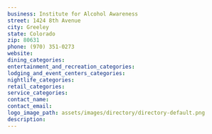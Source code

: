 ```yaml
---
business: Institute for Alcohol Awareness
street: 1424 8th Avenue
city: Greeley
state: Colorado
zip: 80631
phone: (970) 351-0273
website: 
dining_categories: 
entertainment_and_recreation_categories: 
lodging_and_event_centers_categories: 
nightlife_categories: 
retail_categories: 
service_categories: 
contact_name: 
contact_email: 
logo_image_path: assets/images/directory/directory-default.png
description: 
---
```

